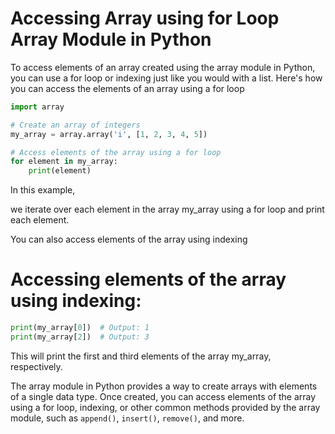 # Accessing Array using for Loop Array Module in Python

To access elements of an array created using the array module in Python, you can use a for loop or indexing just like you would with a list. Here's how you can access the elements of an array using a for loop

```python
import array

# Create an array of integers
my_array = array.array('i', [1, 2, 3, 4, 5])

# Access elements of the array using a for loop
for element in my_array:
    print(element)
```

In this example, 

we iterate over each element in the array my_array using a for loop and print each element.

You can also access elements of the array using indexing

# Accessing elements of the array using indexing:

```python
print(my_array[0])  # Output: 1
print(my_array[2])  # Output: 3
```

This will print the first and third elements of the array my_array, respectively.

The array module in Python provides a way to create arrays with elements of a single data type. Once created, you can access elements of the array using a for loop, indexing, or other common methods provided by the array module, such as `append()`, `insert()`, `remove()`, and more.
